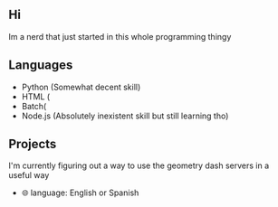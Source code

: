 ## Hi
Im a nerd that just started in this whole programming thingy

## Languages 
* Python (Somewhat decent skill)
* HTML (
* Batch(
* Node.js (Absolutely inexistent skill but still learning tho)

## Projects
I'm currently figuring out a way to use the geometry dash servers in a useful way

* 🌐 language: English or Spanish

